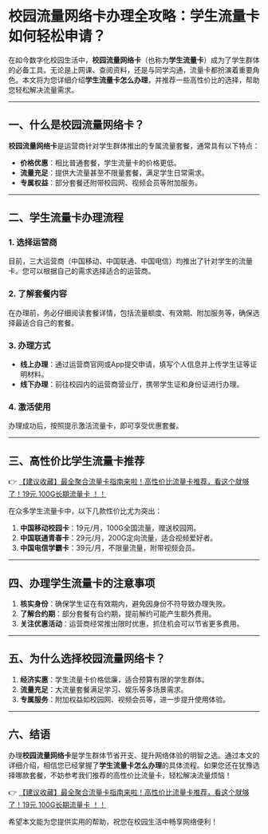 # 校园流量网络卡办理全攻略：学生流量卡如何轻松申请？

在如今数字化校园生活中，**校园流量网络卡**（也称为**学生流量卡**）成为了学生群体的必备工具。无论是上网课、查阅资料，还是与同学沟通，流量卡都扮演着重要角色。本文将为您详细介绍**学生流量卡怎么办理**，并推荐一些高性价比的选择，帮助您轻松解决流量需求。

---

## 一、什么是校园流量网络卡？

**校园流量网络卡**是运营商针对学生群体推出的专属流量套餐，通常具有以下特点：
- **价格优惠**：相比普通套餐，学生流量卡的价格更低。
- **流量充足**：提供大流量甚至不限量套餐，满足学生日常需求。
- **专属权益**：部分套餐还附带校园网、视频会员等附加服务。

---

## 二、学生流量卡办理流程

### 1. 选择运营商
目前，三大运营商（中国移动、中国联通、中国电信）均推出了针对学生的流量卡。您可以根据自己的需求选择适合的运营商。

### 2. 了解套餐内容
在办理前，务必仔细阅读套餐详情，包括流量额度、有效期、附加服务等，确保选择最适合自己的套餐。

### 3. 办理方式
- **线上办理**：通过运营商官网或App提交申请，填写个人信息并上传学生证等证明材料。
- **线下办理**：前往校园内的运营商营业厅，携带学生证和身份证进行办理。

### 4. 激活使用
办理成功后，按照提示激活流量卡，即可享受优惠套餐。

---

## 三、高性价比学生流量卡推荐

👉 [【建议收藏】最全聚合流量卡指南来啦！高性价比流量卡推荐，看这个就够了！19元 100G长期流量卡 ！！](https://bit.ly/Liuliangka)

在众多学生流量卡中，以下几款性价比尤为突出：
1. **中国移动校园卡**：19元/月，100G全国流量，赠送校园网。
2. **中国联通青春卡**：29元/月，200G定向流量，适合视频爱好者。
3. **中国电信学霸卡**：39元/月，不限量流量，附带视频会员。

---

## 四、办理学生流量卡的注意事项

1. **核实身份**：确保学生证在有效期内，避免因身份不符导致办理失败。
2. **了解合约期**：部分套餐有合约期，提前解约可能产生额外费用。
3. **关注优惠活动**：运营商经常推出限时优惠，抓住机会可以节省更多费用。

---

## 五、为什么选择校园流量网络卡？

1. **经济实惠**：学生流量卡价格低廉，适合预算有限的学生群体。
2. **流量充足**：大流量套餐满足学习、娱乐等多场景需求。
3. **专属服务**：附加权益如校园网、视频会员等，进一步提升使用体验。

---

## 六、结语

办理**校园流量网络卡**是学生群体节省开支、提升网络体验的明智之选。通过本文的详细介绍，相信您已经掌握了**学生流量卡怎么办理**的具体流程。如果您还在犹豫选择哪款套餐，不妨参考我们推荐的高性价比流量卡，轻松解决流量烦恼！

👉 [【建议收藏】最全聚合流量卡指南来啦！高性价比流量卡推荐，看这个就够了！19元 100G长期流量卡 ！！](https://bit.ly/Liuliangka)

希望本文能为您提供实用的帮助，祝您在校园生活中畅享网络便利！